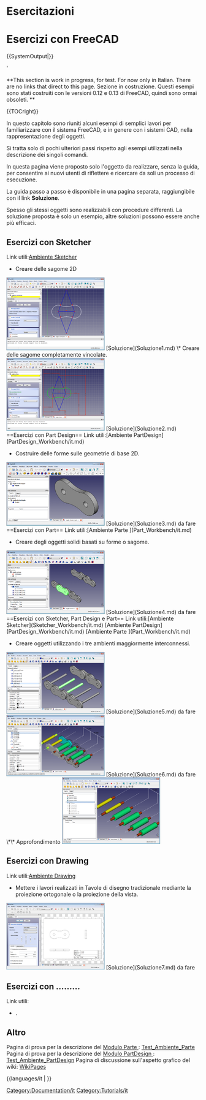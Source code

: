 # Esercitazioni
# Esercizi con FreeCAD 


{{SystemOutput|<Output text>}}

\'


**This section is work in progress, for test. For now only in Italian.
There are no links that direct to this page.
Sezione in costruzione.
Questi esempi sono stati costruiti con le versioni 0.12 e 0.13 di FreeCAD, quindi sono ormai obsoleti. **


{{TOCright}}

In questo capitolo sono riuniti alcuni esempi di semplici lavori per familiarizzare con il sistema FreeCAD, e in genere con i sistemi CAD, nella rappresentazione degli oggetti.

Si tratta solo di pochi ulteriori passi rispetto agli esempi utilizzati nella descrizione dei singoli comandi.

In questa pagina viene proposto solo l\'oggetto da realizzare, senza la guida, per consentire ai nuovi utenti di riflettere e ricercare da soli un processo di esecuzione.

La guida passo a passo è disponibile in una pagina separata, raggiungibile con il link **Soluzione**.

Spesso gli stessi oggetti sono realizzabili con procedure differenti. La soluzione proposta è solo un esempio, altre soluzioni possono essere anche più efficaci.

## Esercizi con Sketcher 

Link utili:[Ambiente Sketcher](Sketcher_Workbench/it.md)

-   Creare delle sagome 2D

<img alt="Maglia Non Vincolata" src=images/MagliaNonVincolata.png  style="width:256px;">
[Soluzione](Soluzione1.md)
\* Creare delle sagome completamente vincolate. <img alt="Maglia Vincolata" src=images/MagliaVincolata.png  style="width:256px;">
[Soluzione](Soluzione2.md)
==Esercizi con Part Design== Link utili:[Ambiente PartDesign](PartDesign_Workbench/it.md)

-   Costruire delle forme sulle geometrie di base 2D.

<img alt="Maglia Forata" src=images/MagliaForata.png  style="width:256px;">
[Soluzione](Soluzione3.md) da fare
==Esercizi con Part== Link utili:[Ambiente Parte ](Part_Workbench/it.md)

-   Creare degli oggetti solidi basati su forme o sagome.

<img alt="MaglieCatena" src=images/MaglieCatena.png  style="width:256px;">
[Soluzione](Soluzione4.md) da fare
==Esercizi con Sketcher, Part Design e Part== Link utili:[Ambiente Sketcher](Sketcher_Workbench/it.md) [Ambiente PartDesign](PartDesign_Workbench/it.md) [Ambiente Parte ](Part_Workbench/it.md)

-   Creare oggetti utilizzando i tre ambienti maggiormente interconnessi.

<img alt="CatenaConPerni" src=images/CatenaConPerni.png  style="width:256px;">
[Soluzione](Soluzione5.md) da fare
<img alt="CatenaMontata" src=images/CatenaMontata.png  style="width:256px;">
[Soluzione](Soluzione6.md) da fare
\*\* Approfondimento <img alt="Gruppo" src=images/Gruppo.png  style="width:256px;">

## Esercizi con Drawing 

Link utili:[Ambiente Drawing](Drawing_Workbench/it.md)

-   Mettere i lavori realizzati in Tavole di disegno tradizionale mediante la proiezione ortogonale o la proiezione della vista.

<img alt="ProiezioniMaglia" src=images/ProiezioniMaglia.png  style="width:256px;">
[Soluzione](Soluzione7.md) da fare

## Esercizi con \...\...\... 

Link utili:

-   .

## Altro

Pagina di prova per la descrizione del [Modulo Parte ](Part_Workbench/it.md): [Test\_Ambiente\_Parte](Test_Ambiente_Parte.md)
Pagina di prova per la descrizione del [Modulo PartDesign ](PartDesign_Workbench/it.md): [Test\_Ambiente\_PartDesign](Test_Ambiente_PartDesign.md)
Pagina di discussione sull\'aspetto grafico del wiki: [WikiPages](WikiPages.md)


{{languages/it |  }}

[Category:Documentation/it](Category:Documentation/it.md) [Category:Tutorials/it](Category:Tutorials/it.md)
